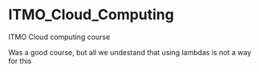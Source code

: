 # ITMO_Cloud_Computing
ITMO Cloud computing course 

Was a good course, but all we undestand that using lambdas is not a way for this
